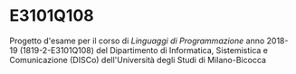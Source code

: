 # E3101Q108

Progetto d'esame per il corso di *Linguaggi di Programmazione* anno 2018-19 (1819-2-E3101Q108) del Dipartimento di Informatica, Sistemistica e Comunicazione (DISCo) dell'Università degli Studi di Milano-Bicocca
